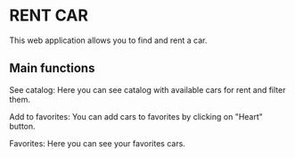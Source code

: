 # RENT CAR

This web application allows you to find and rent a car.

## Main functions

See catalog: Here you can see catalog with available cars for rent and filter them.

Add to favorites: You can add cars to favorites by clicking on "Heart" button.

Favorites: Here you can see your favorites cars.
